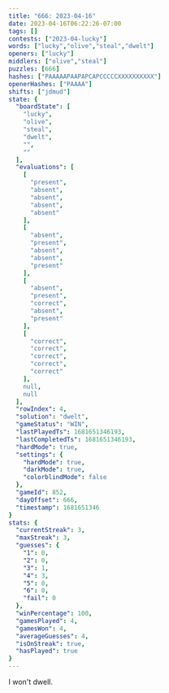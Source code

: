 ```yaml
---
title: "666: 2023-04-16"
date: 2023-04-16T06:22:26-07:00
tags: []
contests: ["2023-04-lucky"]
words: ["lucky","olive","steal","dwelt"]
openers: ["lucky"]
middlers: ["olive","steal"]
puzzles: [666]
hashes: ["PAAAAAPAAPAPCAPCCCCCXXXXXXXXXX"]
openerHashes: ["PAAAA"]
shifts: ["jdmud"]
state: {
  "boardState": [
    "lucky",
    "olive",
    "steal",
    "dwelt",
    "",
    ""
  ],
  "evaluations": [
    [
      "present",
      "absent",
      "absent",
      "absent",
      "absent"
    ],
    [
      "absent",
      "present",
      "absent",
      "absent",
      "present"
    ],
    [
      "absent",
      "present",
      "correct",
      "absent",
      "present"
    ],
    [
      "correct",
      "correct",
      "correct",
      "correct",
      "correct"
    ],
    null,
    null
  ],
  "rowIndex": 4,
  "solution": "dwelt",
  "gameStatus": "WIN",
  "lastPlayedTs": 1681651346193,
  "lastCompletedTs": 1681651346193,
  "hardMode": true,
  "settings": {
    "hardMode": true,
    "darkMode": true,
    "colorblindMode": false
  },
  "gameId": 852,
  "dayOffset": 666,
  "timestamp": 1681651346
}
stats: {
  "currentStreak": 3,
  "maxStreak": 3,
  "guesses": {
    "1": 0,
    "2": 0,
    "3": 1,
    "4": 3,
    "5": 0,
    "6": 0,
    "fail": 0
  },
  "winPercentage": 100,
  "gamesPlayed": 4,
  "gamesWon": 4,
  "averageGuesses": 4,
  "isOnStreak": true,
  "hasPlayed": true
}
---
```

<!-- more -->
I won't dwell.
